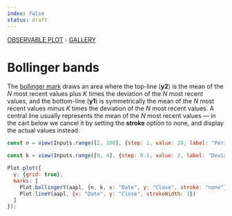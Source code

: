 ```yaml
---
index: false
status: draft
---
```


<div style="color: grey; font: 13px/25.5px var(--sans-serif); text-transform: uppercase;"><h1 style="display: none;">Plot: Bollinger bands</h1><a href="/plot">Observable Plot</a> › <a href="/@observablehq/plot-gallery">Gallery</a></div>

# Bollinger bands

The [bollinger mark](https://observablehq.com/plot/marks/bollinger) draws an area where the top-line (**y2**) is the mean of the _N_ most recent values plus _K_ times the deviation of the _N_ most recent values, and the bottom-line (**y1**) is symmetrically the mean of the _N_ most recent values minus _K_ times the deviation of the _N_ most recent values. A central line usually represents the mean of the _N_ most recent values — in the cart below we cancel it by setting the **stroke** option to none, and display the actual values instead:

```js
const n = view(Inputs.range([2, 100], {step: 1, value: 20, label: "Periods (N)"}));
```

```js
const k = view(Inputs.range([0, 4], {step: 0.1, value: 2, label: "Deviations (K)"}));
```

```js echo
Plot.plot({
  y: {grid: true},
  marks: [
    Plot.bollingerY(aapl, {n, k, x: "Date", y: "Close", stroke: "none"}),
    Plot.lineY(aapl, {x: "Date", y: "Close", strokeWidth: 1})
  ]
});
```
